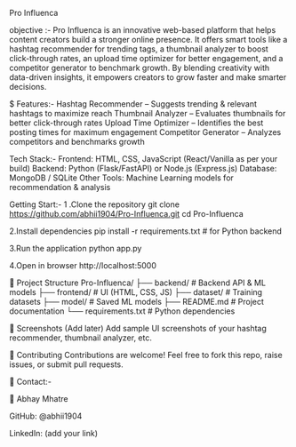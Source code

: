 Pro Influenca

objective :-
Pro Influenca is an innovative web-based platform that helps content creators build a stronger online presence. 
It offers smart tools like a hashtag recommender for trending tags, a thumbnail analyzer to boost click-through rates, 
an upload time optimizer for better engagement, and a competitor generator to benchmark growth. 
By blending creativity with data-driven insights, it empowers creators to grow faster and make smarter decisions.

$ Features:-
Hashtag Recommender – Suggests trending & relevant hashtags to maximize reach
Thumbnail Analyzer – Evaluates thumbnails for better click-through rates
Upload Time Optimizer – Identifies the best posting times for maximum engagement
Competitor Generator – Analyzes competitors and benchmarks growth

 Tech Stack:-
Frontend: HTML, CSS, JavaScript (React/Vanilla as per your build)
Backend: Python (Flask/FastAPI) or Node.js (Express.js)
Database: MongoDB / SQLite
Other Tools: Machine Learning models for recommendation & analysis

Getting Start:-
1️ .Clone the repository
git clone https://github.com/abhii1904/Pro-Influenca.git
cd Pro-Influenca

2️.Install dependencies
pip install -r requirements.txt   # for Python backend

3.Run the application
python app.py

4️.Open in browser
http://localhost:5000

📂 Project Structure
Pro-Influenca/
├── backend/           # Backend API & ML models
├── frontend/          # UI (HTML, CSS, JS)
├── dataset/           # Training datasets
├── model/             # Saved ML models
├── README.md          # Project documentation
└── requirements.txt   # Python dependencies

📸 Screenshots (Add later)
Add sample UI screenshots of your hashtag recommender, thumbnail analyzer, etc.

🤝 Contributing
Contributions are welcome! Feel free to fork this repo, raise issues, or submit pull requests.

📧 Contact:-

👤 Abhay Mhatre

GitHub: @abhii1904

LinkedIn: (add your link)
